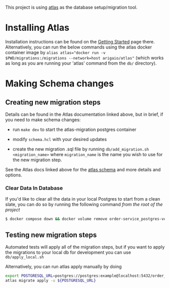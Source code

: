 This project is using [atlas](https://atlasgo.io/) as the database setup/migration tool.

# Installing Atlas
Installation instructions can be found on the [Getting Started](https://atlasgo.io/getting-started/) page there.
Alternatively, you can run the below commands using the atlas docker container image by
`alias atlas="docker run -v $PWD/migrations:/migrations --network=host arigaio/atlas"` (which works as long as you are running your 'atlas' command from the `db/` directory).

# Making Schema changes
## Creating new migration steps
Details can be found in the Atlas documentation linked above, but in brief, if you need to make schema changes:
- run `make dev` to start the atlas-migration postgres container

- modify `schema.hcl` with your desired updates
- create the new migration .sql file by running `db/add_migration.sh <migration_name>`
  where `migration_name` is the name you wish to use for the new migration step.

See the Atlas docs linked above for the [atlas schema](https://atlasgo.io/atlas-schema/sql-resources) and more details and options.

### Clear Data In Database
If you'd like to clear all the data in your local Postgres to start from a clean slate, you can do so by running the following command _from the root of the project_
```bash
$ docker compose down && docker volume remove order-service_postgres-vol && docker compose up
```

## Testing new migration steps
Automated tests will apply all of the migration steps, but if you want to apply the migrations to your local db for development you can use
`db/apply_local.sh`

Alternatively, you can run atlas apply manually by doing
```bash
export POSTGRESQL_URL=postgres://postgres:example@localhost:5432/order_service?sslmode=disable
atlas migrate apply -u ${POSTGRESQL_URL}
```
